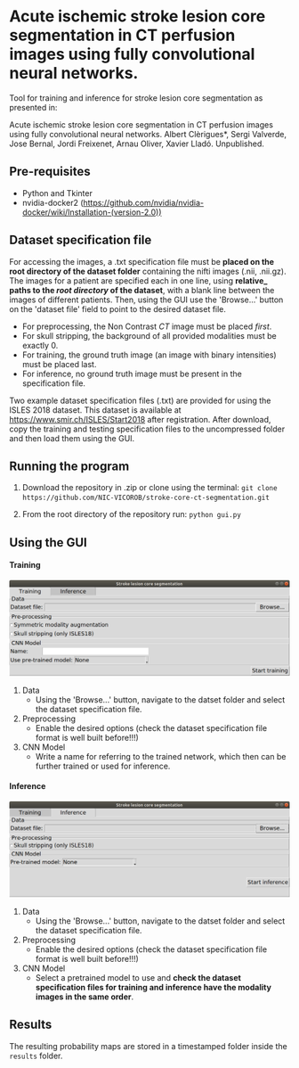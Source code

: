 # Acute ischemic stroke lesion core segmentation in CT perfusion images using fully convolutional neural networks. 
Tool for training and inference for stroke lesion core segmentation as presented in:

Acute ischemic stroke lesion core segmentation in CT perfusion images using fully convolutional neural networks. 
Albert Clèrigues*, Sergi Valverde, Jose Bernal, Jordi Freixenet, Arnau Oliver, Xavier Lladó. Unpublished.

## Pre-requisites
- Python and Tkinter
- nvidia-docker2 (https://github.com/nvidia/nvidia-docker/wiki/Installation-(version-2.0))

## Dataset specification file
For accessing the images, a .txt specification file must be **placed on the root directory of the dataset folder** containing the nifti images (.nii, .nii.gz). The images for a patient are specified each in one line, using **relative_ paths to the _root directory_ of the dataset**, with a blank line between the images of different patients. Then, using the GUI use the 'Browse...' button on the 'dataset file' field to point to the desired dataset file.
* For preprocessing, the Non Contrast _CT_ image must be placed _first_. 
* For skull stripping, the background of all provided modalities must be exactly 0.
* For training, the ground truth image (an image with binary intensities) must be placed last. 
* For inference, no ground truth image must be present in the specification file.

Two example dataset specification files (.txt) are provided for using the ISLES 2018 dataset. This dataset is available at https://www.smir.ch/ISLES/Start2018 after registration. After download, copy the training and testing specification files to the uncompressed folder and then load them using the GUI.

## Running the program
1. Download the repository in .zip or clone using the terminal:
`git clone https://github.com/NIC-VICOROB/stroke-core-ct-segmentation.git`

2. From the root directory of the repository run:
`python gui.py`

## Using the GUI

#### Training

![Training GUI](storage/readme_images/training.png?raw=true "Training GUI")

1. Data
    - Using the 'Browse...' button, navigate to the datset folder and select the dataset specification file.
2. Preprocessing
    - Enable the desired options (check the dataset specification file format is well built before!!!)
3. CNN Model
    - Write a name for referring to the trained network, which then can be further trained or used for inference.

#### Inference

![Inference GUI](storage/readme_images/inference.png?raw=true "Inference GUI")

1. Data
    - Using the 'Browse...' button, navigate to the datset folder and select the dataset specification file.
2. Preprocessing
    - Enable the desired options (check the dataset specification file format is well built before!!!)
3. CNN Model
    - Select a pretrained model to use and **check the dataset specification files for training and inference have the modality images in the same order**.

 ## Results
 The resulting probability maps are stored in a timestamped folder inside the `results` folder.
